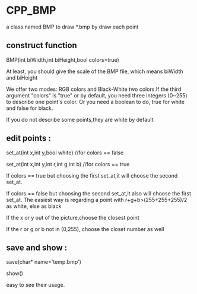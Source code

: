 # CPP_BMP
a class named BMP to draw *.bmp by draw each point
## construct function

BMP(int biWidth,int biHeight,bool colors=true)

At least, you should give the scale of the BMP file, which means biWidth and biHeight

We offer two modes: RGB colors and Black-White two colors.If the third argument "colors" is "true" or by default, you need three integers (0~255) to describe one point's color. Or you need a boolean to do, true for white and false for black.

If you do not describe some points,they are white by default


## edit points :

set_at(int x,int y,bool white)          //for colors == false 

set_at(int x,int y,int r,int g,int b)   //for colors == true

If colors == true but choosing the first set_at,it will choose the second set_at.

If colors == false but choosing the second set_at,it also will choose the first set_at. The easiest way is regarding a point with r+g+b>(255+255+255)/2 as white, else as black

If the x or y out of the picture,choose the closest point

If the r or g or b not in (0,255), choose the closet number as well

## save and show :

save(char* name='temp.bmp')

show()

easy to see their usage.
